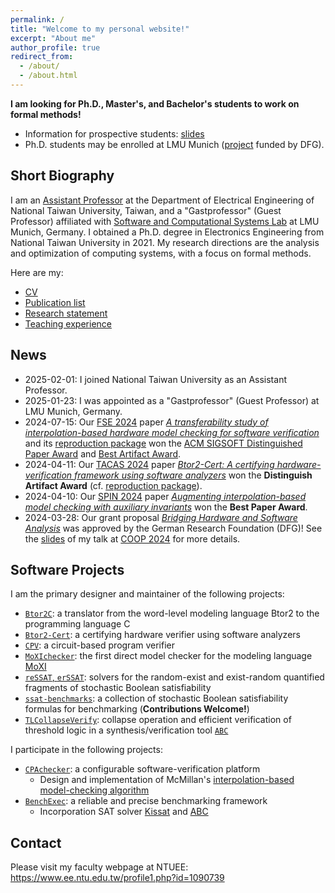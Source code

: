 ```yaml
---
permalink: /
title: "Welcome to my personal website!"
excerpt: "About me"
author_profile: true
redirect_from:
  - /about/
  - /about.html
---
```


**I am looking for Ph.D., Master's, and Bachelor's students to work on formal methods!**

- Information for prospective students: [slides](../files/2025-02-24_EDA_Seminar_Nian-Ze.pdf)
- Ph.D. students may be enrolled at LMU Munich ([project](https://gepris.dfg.de/gepris/projekt/536040111?language=en) funded by DFG).

## Short Biography

I am an [Assistant Professor](https://www.ee.ntu.edu.tw/profile1.php?teacher_id=27627)
at the Department of Electrical Engineering of National Taiwan University, Taiwan,
and a "Gastprofessor" (Guest Professor) affiliated with [Software and Computational Systems Lab](https://www.sosy-lab.org/) at LMU Munich, Germany.
I obtained a Ph.D. degree in Electronics Engineering from National Taiwan University in 2021.
My research directions are the analysis and optimization of computing systems, with a focus on formal methods.

Here are my:

- [CV](../files/Nian-Ze.Lee.CV.pdf)
- [Publication list](../files/Nian-Ze.Lee.Publications.pdf)
- [Research statement](../files/Nian-Ze.Lee.Research-Statement.pdf)
- [Teaching experience](../files/Nian-Ze.Lee.Teaching.pdf)

## News

- 2025-02-01: I joined National Taiwan University as an Assistant Professor.
- 2025-01-23: I was appointed as a "Gastprofessor" (Guest Professor) at LMU Munich, Germany.
- 2024-07-15: Our [FSE 2024](https://conf.researchr.org/home/fse-2024) paper [_A transferability study of interpolation-based hardware model checking for software verification_](https://doi.org/10.1145/3660797) and its [reproduction package](https://doi.org/10.5281/zenodo.11070973) won the [ACM SIGSOFT Distinguished Paper Award](https://2024.esec-fse.org/info/awards#acm-sigsoft-distinguished-paper-award) and [Best Artifact Award](https://2024.esec-fse.org/info/awards#distinguished-artifacts).
- 2024-04-11: Our [TACAS 2024](https://www.etaps.org/2024/conferences/tacas/) paper [_Btor2-Cert: A certifying hardware-verification framework using software analyzers_](https://doi.org/10.1007/978-3-031-57256-2_7) won the **Distinguish Artifact Award** (cf. [reproduction package](https://doi.org/10.5281/zenodo.10548597)).
- 2024-04-10: Our [SPIN 2024](https://spin-web.github.io/SPIN2024/) paper [_Augmenting interpolation-based model checking with auxiliary invariants_](https://doi.org/10.48550/arXiv.2403.07821) won the **Best Paper Award**.
- 2024-03-28: Our grant proposal [_Bridging Hardware and Software Analysis_](https://gepris.dfg.de/gepris/projekt/536040111?language=en) was approved by the German Research Foundation (DFG)! See the [slides](files/2024-04-07_COOP24_Bridging_Hardware_Software_Formal_Verification_Nian-Ze.pdf) of my talk at [COOP 2024](https://coop.sosy-lab.org/2024/) for more details.

## Software Projects

I am the primary designer and maintainer of the following projects:

- [`Btor2C`](https://gitlab.com/sosy-lab/software/btor2c): a translator from the word-level modeling language Btor2 to the programming language C
- [`Btor2-Cert`](https://gitlab.com/sosy-lab/software/btor2-cert): a certifying hardware verifier using software analyzers
- [`CPV`](https://gitlab.com/sosy-lab/software/cpv): a circuit-based program verifier
- [`MoXIchecker`](https://gitlab.com/sosy-lab/software/moxichecker): the first direct model checker for the modeling language [MoXI](https://doi.org/10.1007/978-3-031-65627-9_10)
- [`reSSAT`, `erSSAT`](https://github.com/NTU-ALComLab/ssatABC): solvers for the random-exist and exist-random quantified fragments of stochastic Boolean satisfiability
- [`ssat-benchmarks`](https://github.com/NTU-ALComLab/ssat-benchmarks): a collection of stochastic Boolean satisfiability formulas for benchmarking (**Contributions Welcome!**)
- [`TLCollapseVerify`](https://github.com/NTU-ALComLab/TLCollapseVerify): collapse operation and efficient verification of threshold logic in a synthesis/verification tool [`ABC`](https://github.com/berkeley-abc/abc)

I participate in the following projects:

- [`CPAchecker`](https://gitlab.com/sosy-lab/software/cpachecker): a configurable software-verification platform
  - Design and implementation of McMillan's [interpolation-based model-checking algorithm](https://link.springer.com/chapter/10.1007/978-3-540-45069-6_1)
- [`BenchExec`](https://github.com/sosy-lab/benchexec): a reliable and precise benchmarking framework
  - Incorporation SAT solver [Kissat](https://github.com/arminbiere/kissat) and [ABC](https://github.com/berkeley-abc/abc)

## Contact

Please visit my faculty webpage at NTUEE: https://www.ee.ntu.edu.tw/profile1.php?id=1090739
